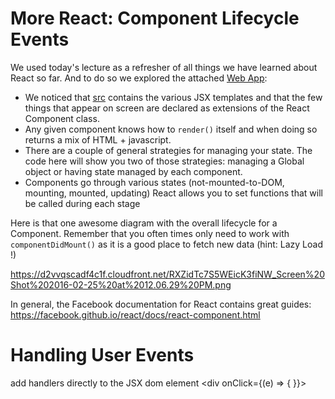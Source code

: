 # More React: Component Lifecycle Events

We used today's lecture as a refresher of all things we have learned about React so far.  And to do so we explored the attached [Web App](./code):

- We noticed that [src](./code/src) contains the various JSX templates and that the
few things that appear on screen are declared as extensions of the React Component class.
- Any given component knows how to `render()` itself and when doing so returns a mix of HTML + javascript.  
- There are a couple of general strategies for managing your state.   The code here will show you two of those strategies:  managing a Global object or having state managed by each component.  
- Components go through various states (not-mounted-to-DOM, mounting, mounted, updating)  React allows you to set functions that will be called during each stage

Here is that one awesome diagram with the overall lifecycle for a Component.  Remember that you often times only need to work with `componentDidMount()` as it is a good place to fetch new data (hint: Lazy Load !)

  https://d2vvqscadf4c1f.cloudfront.net/RXZidTc7S5WEicK3fiNW_Screen%20Shot%202016-02-25%20at%2012.06.29%20PM.png

In general, the Facebook documentation for React contains great guides:
  https://facebook.github.io/react/docs/react-component.html


# Handling User Events

  add handlers directly to the JSX dom element
    <div onClick={(e) => {   }}>



